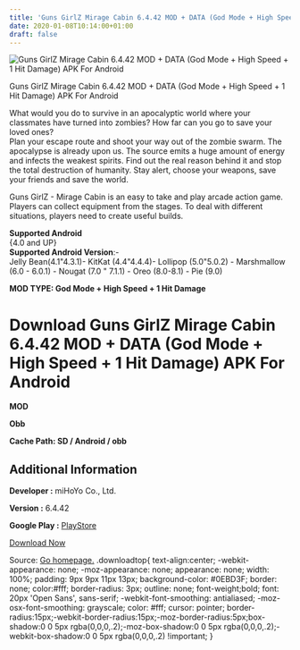 ```yaml
---
title: 'Guns GirlZ Mirage Cabin 6.4.42 MOD + DATA (God Mode + High Speed + 1 Hit Damage) APK For Android'
date: 2020-01-08T10:14:00+01:00
draft: false
---
```


![Guns GirlZ Mirage Cabin 6.4.42 MOD + DATA (God Mode + High Speed + 1 Hit Damage) APK For Android](https://i0.wp.com/apkhome.net/wp-content/uploads/2020/01/Guns-GirlZ-Mirage-Cabin-6.4.42-MOD-DATA-God-Mode-High-Speed--1-Hit-Damage.jpg "Guns GirlZ Mirage Cabin 6.4.42 MOD + DATA (God Mode + High Speed + 1 Hit Damage) APK For Android")

  

Guns GirlZ Mirage Cabin 6.4.42 MOD + DATA (God Mode + High Speed + 1 Hit Damage) APK For Android

What would you do to survive in an apocalyptic world where your classmates have turned into zombies? How far can you go to save your loved ones?  
Plan your escape route and shoot your way out of the zombie swarm. The apocalypse is already upon us. The source emits a huge amount of energy and infects the weakest spirits. Find out the real reason behind it and stop the total destruction of humanity. Stay alert, choose your weapons, save your friends and save the world.

Guns GirlZ - Mirage Cabin is an easy to take and play arcade action game. Players can collect equipment from the stages. To deal with different situations, players need to create useful builds.

**Supported Android**  
{4.0 and UP}  
**Supported Android Version**:-  
Jelly Bean(4.1"4.3.1)- KitKat (4.4"4.4.4)- Lollipop (5.0"5.0.2) - Marshmallow (6.0 - 6.0.1) - Nougat (7.0 " 7.1.1) - Oreo (8.0-8.1) - Pie (9.0)

**MOD TYPE: God Mode + High Speed + 1 Hit Damage**

Download Guns GirlZ Mirage Cabin 6.4.42 MOD + DATA (God Mode + High Speed + 1 Hit Damage) APK For Android
===============================================================================================================

**MOD**

**Obb**

**Cache Path: SD / Android / obb**

Additional Information
----------------------

**Developer :** miHoYo Co., Ltd.

**Version :** 6.4.42

**Google Play :** [PlayStore](https://play.google.com/store/apps/details?id=com.fangcun.gg.us)

  

[Download Now](https://store4app.co/post/guns-girlz-mirage-cabin-6-4-42-mod-data-god-mode-high-speed-1-hit-damage-apk-for-android_1578474831)

  
Source: [Go homepage.](https://store4app.co/post/guns-girlz-mirage-cabin-6-4-42-mod-data-god-mode-high-speed-1-hit-damage-apk-for-android_1578474831) .downloadtop{ text-align:center; -webkit-appearance: none; -moz-appearance: none; appearance: none; width: 100%; padding: 9px 9px 11px 13px; background-color: #0EBD3F; border: none; color:#fff; border-radius: 3px; outline: none; font-weight;bold; font: 20px 'Open Sans', sans-serif; -webkit-font-smoothing: antialiased; -moz-osx-font-smoothing: grayscale; color: #fff; cursor: pointer; border-radius:15px;-webkit-border-radius:15px;-moz-border-radius:5px;box-shadow:0 0 5px rgba(0,0,0,.2);-moz-box-shadow:0 0 5px rgba(0,0,0,.2);-webkit-box-shadow:0 0 5px rgba(0,0,0,.2) !important; }